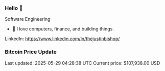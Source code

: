 ### Hello 🤙  

Software Engineering

- 🔭 I love computers, finance, and building things.
  
LinkedIn: https://www.linkedin.com/in/thejustinbishop/  















































































































































































































































































































































































































































































































### Bitcoin Price Update
Last updated: 2025-05-29 04:28:38 UTC
Current price: $107,938.00 USD
